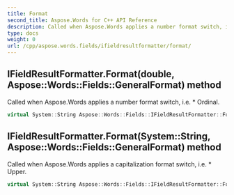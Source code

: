 ```yaml
---
title: Format
second_title: Aspose.Words for C++ API Reference
description: Called when Aspose.Words applies a number format switch, i.e. \* Ordinal. 
type: docs
weight: 0
url: /cpp/aspose.words.fields/ifieldresultformatter/format/
---
```

## IFieldResultFormatter.Format(double, Aspose::Words::Fields::GeneralFormat) method


Called when Aspose.Words applies a number format switch, i.e. \* Ordinal.

```cpp
virtual System::String Aspose::Words::Fields::IFieldResultFormatter::Format(double value, Aspose::Words::Fields::GeneralFormat format)=0
```

## IFieldResultFormatter.Format(System::String, Aspose::Words::Fields::GeneralFormat) method


Called when Aspose.Words applies a capitalization format switch, i.e. \* Upper.

```cpp
virtual System::String Aspose::Words::Fields::IFieldResultFormatter::Format(System::String value, Aspose::Words::Fields::GeneralFormat format)=0
```


